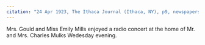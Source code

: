 ```yaml
---
citation: "24 Apr 1923, The Ithaca Journal (Ithaca, NY), p9, newspapers.com"
---
```

Mrs. Gould and Miss Emily Mills enjoyed a radio concert at the home of Mr. and Mrs. Charles Mulks Wedesday evening. 